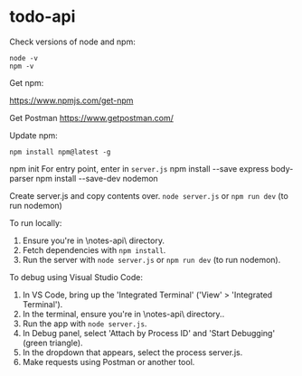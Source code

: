 # todo-api
Check versions of node and npm:
```
node -v
npm -v
```
Get npm:

https://www.npmjs.com/get-npm

Get Postman
https://www.getpostman.com/

Update npm:
```
npm install npm@latest -g
```

npm init
For entry point, enter in `server.js`
npm install --save express body-parser
npm install --save-dev nodemon

Create server.js and copy contents over.
`node server.js` or `npm run dev` (to run nodemon)




To run locally:

1. Ensure you're in \notes-api\ directory.
2. Fetch dependencies with `npm install`.
3. Run the server with `node server.js` or `npm run dev` (to run nodemon).

To debug using Visual Studio Code:

1. In VS Code, bring up the 'Integrated Terminal' ('View' > 'Integrated Terminal').
2. In the terminal, ensure you're in \notes-api\ directory..
3. Run the app with `node server.js`.
4. In Debug panel, select 'Attach by Process ID' and 'Start Debugging' (green triangle).
5. In the dropdown that appears, select the process server.js.
6. Make requests using Postman or another tool.